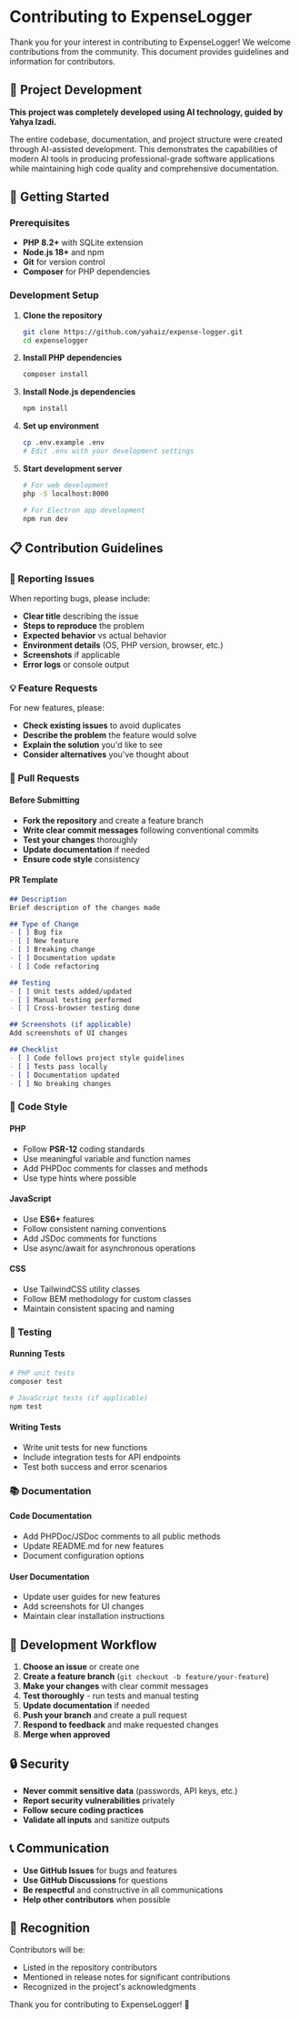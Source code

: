 # Contributing to ExpenseLogger

Thank you for your interest in contributing to ExpenseLogger! We welcome contributions from the community. This document provides guidelines and information for contributors.

## 🤖 Project Development

**This project was completely developed using AI technology, guided by Yahya Izadi.**

The entire codebase, documentation, and project structure were created through AI-assisted development. This demonstrates the capabilities of modern AI tools in producing professional-grade software applications while maintaining high code quality and comprehensive documentation.

## 🚀 Getting Started

### Prerequisites
- **PHP 8.2+** with SQLite extension
- **Node.js 18+** and npm
- **Git** for version control
- **Composer** for PHP dependencies

### Development Setup

1. **Clone the repository**
   ```bash
   git clone https://github.com/yahaiz/expense-logger.git
   cd expenselogger
   ```

2. **Install PHP dependencies**
   ```bash
   composer install
   ```

3. **Install Node.js dependencies**
   ```bash
   npm install
   ```

4. **Set up environment**
   ```bash
   cp .env.example .env
   # Edit .env with your development settings
   ```

5. **Start development server**
   ```bash
   # For web development
   php -S localhost:8000

   # For Electron app development
   npm run dev
   ```

## 📋 Contribution Guidelines

### 🐛 Reporting Issues

When reporting bugs, please include:
- **Clear title** describing the issue
- **Steps to reproduce** the problem
- **Expected behavior** vs actual behavior
- **Environment details** (OS, PHP version, browser, etc.)
- **Screenshots** if applicable
- **Error logs** or console output

### 💡 Feature Requests

For new features, please:
- **Check existing issues** to avoid duplicates
- **Describe the problem** the feature would solve
- **Explain the solution** you'd like to see
- **Consider alternatives** you've thought about

### 🔧 Pull Requests

#### Before Submitting
- **Fork the repository** and create a feature branch
- **Write clear commit messages** following conventional commits
- **Test your changes** thoroughly
- **Update documentation** if needed
- **Ensure code style** consistency

#### PR Template
```markdown
## Description
Brief description of the changes made

## Type of Change
- [ ] Bug fix
- [ ] New feature
- [ ] Breaking change
- [ ] Documentation update
- [ ] Code refactoring

## Testing
- [ ] Unit tests added/updated
- [ ] Manual testing performed
- [ ] Cross-browser testing done

## Screenshots (if applicable)
Add screenshots of UI changes

## Checklist
- [ ] Code follows project style guidelines
- [ ] Tests pass locally
- [ ] Documentation updated
- [ ] No breaking changes
```

### 📝 Code Style

#### PHP
- Follow **PSR-12** coding standards
- Use meaningful variable and function names
- Add PHPDoc comments for classes and methods
- Use type hints where possible

#### JavaScript
- Use **ES6+** features
- Follow consistent naming conventions
- Add JSDoc comments for functions
- Use async/await for asynchronous operations

#### CSS
- Use TailwindCSS utility classes
- Follow BEM methodology for custom classes
- Maintain consistent spacing and naming

### 🧪 Testing

#### Running Tests
```bash
# PHP unit tests
composer test

# JavaScript tests (if applicable)
npm test
```

#### Writing Tests
- Write unit tests for new functions
- Include integration tests for API endpoints
- Test both success and error scenarios

### 📚 Documentation

#### Code Documentation
- Add PHPDoc/JSDoc comments to all public methods
- Update README.md for new features
- Document configuration options

#### User Documentation
- Update user guides for new features
- Add screenshots for UI changes
- Maintain clear installation instructions

## 🎯 Development Workflow

1. **Choose an issue** or create one
2. **Create a feature branch** (`git checkout -b feature/your-feature`)
3. **Make your changes** with clear commit messages
4. **Test thoroughly** - run tests and manual testing
5. **Update documentation** if needed
6. **Push your branch** and create a pull request
7. **Respond to feedback** and make requested changes
8. **Merge when approved**

## 🔒 Security

- **Never commit sensitive data** (passwords, API keys, etc.)
- **Report security vulnerabilities** privately
- **Follow secure coding practices**
- **Validate all inputs** and sanitize outputs

## 📞 Communication

- **Use GitHub Issues** for bugs and features
- **Use GitHub Discussions** for questions
- **Be respectful** and constructive in all communications
- **Help other contributors** when possible

## 🎉 Recognition

Contributors will be:
- Listed in the repository contributors
- Mentioned in release notes for significant contributions
- Recognized in the project's acknowledgments

Thank you for contributing to ExpenseLogger! 🎊